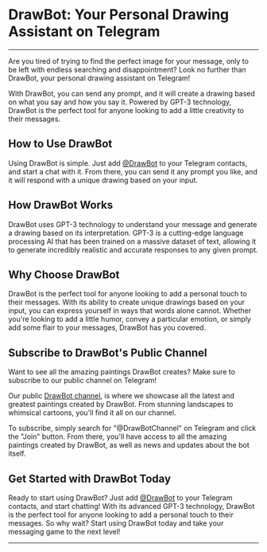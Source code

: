 DrawBot: Your Personal Drawing Assistant on Telegram
====================================================
---

Are you tired of trying to find the perfect image for your message, only to be left with endless searching and disappointment? Look no further than DrawBot, your personal drawing assistant on Telegram!

With DrawBot, you can send any prompt, and it will create a drawing based on what you say and how you say it. Powered by GPT-3 technology, DrawBot is the perfect tool for anyone looking to add a little creativity to their messages.

How to Use DrawBot
------------------

Using DrawBot is simple. Just add <a href="https://t.me/DrawGPTBot" target="_blank">@DrawBot</a> to your Telegram contacts, and start a chat with it. From there, you can send it any prompt you like, and it will respond with a unique drawing based on your input.

How DrawBot Works
-----------------

DrawBot uses GPT-3 technology to understand your message and generate a drawing based on its interpretation. GPT-3 is a cutting-edge language processing AI that has been trained on a massive dataset of text, allowing it to generate incredibly realistic and accurate responses to any given prompt.

Why Choose DrawBot
------------------

DrawBot is the perfect tool for anyone looking to add a personal touch to their messages. With its ability to create unique drawings based on your input, you can express yourself in ways that words alone cannot. Whether you're looking to add a little humor, convey a particular emotion, or simply add some flair to your messages, DrawBot has you covered.

Subscribe to DrawBot's Public Channel
-------------------------------------

Want to see all the amazing paintings DrawBot creates? Make sure to subscribe to our public channel on Telegram!

Our public <a href="https://t.me/drawGPTBotPictures" target="_blank">DrawBot channel</a>, is where we showcase all the latest and greatest paintings created by DrawBot. From stunning landscapes to whimsical cartoons, you'll find it all on our channel.

To subscribe, simply search for "@DrawBotChannel" on Telegram and click the "Join" button. From there, you'll have access to all the amazing paintings created by DrawBot, as well as news and updates about the bot itself.

Get Started with DrawBot Today
------------------------------

Ready to start using DrawBot? Just add <a href="https://t.me/DrawGPTBot" target="_blank">@DrawBot</a> to your Telegram contacts, and start chatting! With its advanced GPT-3 technology, DrawBot is the perfect tool for anyone looking to add a personal touch to their messages. So why wait? Start using DrawBot today and take your messaging game to the next level!

---
